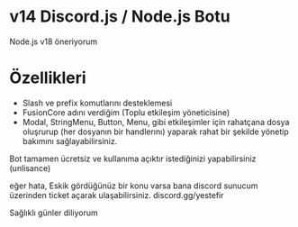 # v14 Discord.js / Node.js Botu

Node.js v18 öneriyorum

# Özellikleri 
- Slash ve prefix komutlarını desteklemesi
- FusionCore adını verdiğim (Toplu etkileşim yöneticisine) 
- Modal, StringMenu, Button, Menu, gibi etkileşimler için rahatçana dosya oluşrurup (her dosyanın bir  handlerını) yaparak rahat bir şekilde yönetip bakımını sağlayabilirsiniz. 



Bot tamamen ücretsiz ve kullanıma açıktır istediğinizi yapabilirsiniz (unlisance)

eğer hata, Eskik gördüğünüz bir konu varsa bana discord sunucum üzerinden ticket açarak ulaşabilirsiniz. 
discord.gg/yestefir 

Sağlıklı günler diliyorum
